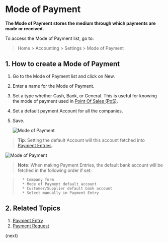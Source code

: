 <!-- add-breadcrumbs -->
# Mode of Payment

**The Mode of Payment stores the medium through which payments are made or received.**

To access the Mode of Payment list, go to:
> Home > Accounting > Settings > Mode of Payment

## 1. How to create a Mode of Payment
1. Go to the Mode of Payment list and click on New.
1. Enter a name for the Mode of Payment.
1. Set a type whether Cash, Bank, or General. This is useful for knowing the mode of payment used in [Point Of Sales (PoS)](/docs/v13/user/manual/en/accounts/point-of-sales).
1. Set a default payment Account for all the companies.
1. Save.

    ![Mode of Payment]({{docs_base_url}}/v13/assets/img/accounts/mode-of-payment.png)

> **Tip**: Setting the default Account will this account fetched into [Payment Entries](/docs/v13/user/manual/en/accounts/payment-entry).

![Mode of Payment](/docs/v13/assets/img/accounts/mode-of-payment-in-payment-entry.gif)

> **Note**: When making Payment Entries, the default bank account will be fetched in the following order if set:

>       * Company form
>       * Mode of Payment default account
>       * Customer/Supplier default bank account
>       * Select manually in Payment Entry

## 2. Related Topics
1. [Payment Entry](/docs/v13/user/manual/en/accounts/payment-entry)
1. [Payment Request](/docs/v13/user/manual/en/accounts/payment-request)

{next}
